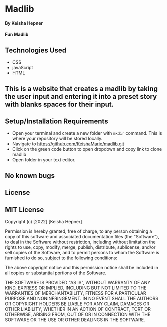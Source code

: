 # Madlib

#### By Keisha Hepner

#### Fun Madlib

## Technologies Used

* CSS
* javaScript
* HTML

## This is a website that creates a madlib by taking the user input and entering it into a preset story with blanks spaces for their input.

## Setup/Installation Requirements

* Open your terminal and create a new folder with `mkdir` command. This is where your repository will be stored locally.
* Navigate to https://github.com/KeishaMarie/madlib.git
* Click on the green code button to open dropdown and copy link to clone madlib
* Open folder in your text editor.

## No known bugs

## License

## MIT License

Copyright (c) [2022] [Keisha Hepner]

Permission is hereby granted, free of charge, to any person obtaining a copy
of this software and associated documentation files (the "Software"), to deal
in the Software without restriction, including without limitation the rights
to use, copy, modify, merge, publish, distribute, sublicense, and/or sell
copies of the Software, and to permit persons to whom the Software is
furnished to do so, subject to the following conditions:

The above copyright notice and this permission notice shall be included in all
copies or substantial portions of the Software.

THE SOFTWARE IS PROVIDED "AS IS", WITHOUT WARRANTY OF ANY KIND, EXPRESS OR
IMPLIED, INCLUDING BUT NOT LIMITED TO THE WARRANTIES OF MERCHANTABILITY,
FITNESS FOR A PARTICULAR PURPOSE AND NONINFRINGEMENT. IN NO EVENT SHALL THE
AUTHORS OR COPYRIGHT HOLDERS BE LIABLE FOR ANY CLAIM, DAMAGES OR OTHER
LIABILITY, WHETHER IN AN ACTION OF CONTRACT, TORT OR OTHERWISE, ARISING FROM,
OUT OF OR IN CONNECTION WITH THE SOFTWARE OR THE USE OR OTHER DEALINGS IN THE
SOFTWARE.
